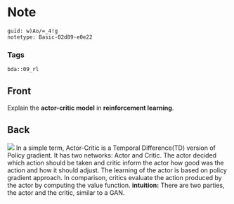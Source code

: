 # Note
```
guid: w)Ao/=_4!g
notetype: Basic-02d89-e0e22
```

### Tags
```
bda::09_rl
```

## Front
Explain the <b>actor-critic model</b> in <b>reinforcement
learning</b>.

## Back
<img src="paste-2b88049417578b2c0f51c07bc0c43f8d0cbe423e.jpg"> In a
simple term, Actor-Critic is a Temporal Difference(TD) version of
Policy gradient. It has two networks: Actor and Critic. The actor
decided which action should be taken and critic inform the actor
how good was the action and how it should adjust. The learning of
the actor is based on policy gradient approach. In comparison,
critics evaluate the action produced by the actor by computing the
value function. <b>intuition:</b> There are two parties, the actor
and the critic, similar to a GAN.

